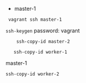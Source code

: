 
- master-1

` vagrant ssh master-1`

`ssh-keygen` password: vagrant

`    ssh-copy-id master-2`

       ssh-copy-id worker-1

master-1

    ssh-copy-id worker-2

